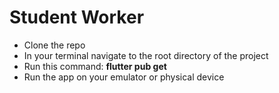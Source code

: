 # Student Worker 

- Clone the repo
- In your terminal navigate to the root directory of the project
- Run this command: <b>flutter pub get</b>
- Run the app on your emulator or physical device